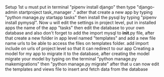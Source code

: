 Setup
1st u must put in terminal "pipenv install django" then type "django-admin startproject task_manager ." adter that create a new app by typing "python manage.py startapp tasks" then install the pysql by typing "pipenv install pymysql". Now u will edit the settings in project level, put in installed apps the name of the app "tasks" then edit the database to your own database and also don't forget to add the import mysql to __init__.py file, after that create a new folder in app level named "templates" and add a new file name urls to be able to access the files on templates folder. add import include on urls of project level so that it can redirect to our app
Creating a model for my app to migrate it to the database, after creating the model migrate your model by typing on the terminal "python manage.py makemigrations" then "python manage.py migrate"
after that u can now edit the templates and views file to insert and fetch data from the database
